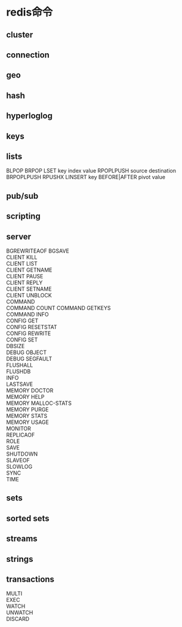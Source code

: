 # redis命令

## cluster

## connection

## geo

## hash

## hyperloglog

## keys

## lists

BLPOP
BRPOP
LSET key index value
RPOPLPUSH source destination
BRPOPLPUSH
RPUSHX
LINSERT key BEFORE|AFTER pivot value

## pub/sub

## scripting

## server

BGREWRITEAOF
BGSAVE  
CLIENT KILL  
CLIENT LIST  
CLIENT GETNAME  
CLIENT PAUSE  
CLIENT REPLY  
CLIENT SETNAME  
CLIENT UNBLOCK  
COMMAND  
COMMAND COUNT
COMMAND GETKEYS  
COMMAND INFO  
CONFIG GET  
CONFIG RESETSTAT  
CONFIG REWRITE  
CONFIG SET  
DBSIZE  
DEBUG OBJECT  
DEBUG SEGFAULT  
FLUSHALL  
FLUSHDB  
INFO  
LASTSAVE  
MEMORY DOCTOR  
MEMORY HELP  
MEMORY MALLOC-STATS  
MEMORY PURGE  
MEMORY STATS  
MEMORY USAGE  
MONITOR  
REPLICAOF  
ROLE  
SAVE  
SHUTDOWN  
SLAVEOF  
SLOWLOG  
SYNC  
TIME  

## sets

## sorted sets

## streams

## strings

## transactions

MULTI  
EXEC  
WATCH  
UNWATCH  
DISCARD  

